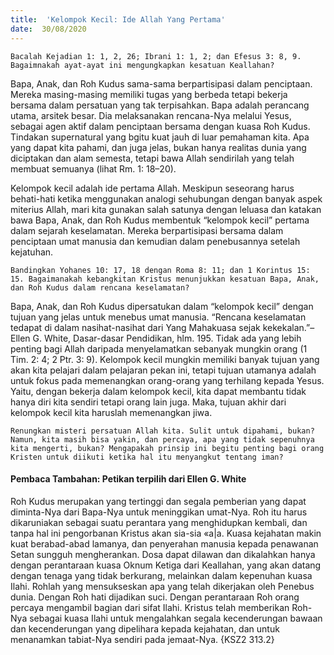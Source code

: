 ```yaml
---
title:  'Kelompok Kecil: Ide Allah Yang Pertama'
date:  30/08/2020
---
```


`Bacalah Kejadian 1: 1, 2, 26; Ibrani 1: 1, 2; dan Efesus 3: 8, 9. Bagaimnakah ayat-ayat ini mengungkapkan kesatuan Keallahan?`

Bapa, Anak, dan Roh Kudus sama-sama berpartisipasi dalam penciptaan. Mereka masing-masing memiliki tugas yang berbeda tetapi bekerja bersama dalam persatuan yang tak terpisahkan. Bapa adalah perancang utama, arsitek besar. Dia melaksanakan rencana-Nya melalui Yesus, sebagai agen aktif dalam penciptaan bersama dengan kuasa Roh Kudus. Tindakan supernatural yang bgitu kuat jauh di luar pemahaman kita. Apa yang dapat kita pahami, dan juga jelas, bukan hanya realitas dunia yang diciptakan dan alam semesta, tetapi bawa Allah sendirilah yang telah membuat semuanya (lihat Rm. 1: 18–20).

Kelompok kecil adalah ide pertama Allah. Meskipun seseorang harus behati-hati ketika menggunakan analogi sehubungan dengan banyak aspek miterius Allah, mari kita gunakan salah satunya dengan leluasa dan katakan bawa Bapa, Anak, dan Roh Kudus membentuk “kelompok kecil” pertama dalam sejarah keselamatan. Mereka berpartisipasi bersama dalam penciptaan umat manusia dan kemudian dalam penebusannya setelah kejatuhan.

`Bandingkan Yohanes 10: 17, 18 dengan Roma 8: 11; dan 1 Korintus 15: 15. Bagaimanakah kebangkitan Kristus menunjukkan kesatuan Bapa, Anak, dan Roh Kudus dalam rencana keselamatan?`

Bapa, Anak, dan Roh Kudus dipersatukan dalam “kelompok kecil” dengan tujuan yang jelas untuk menebus umat manusia. “Rencana keselamatan tedapat di dalam nasihat-nasihat dari Yang Mahakuasa sejak kekekalan.”–Ellen G. White, Dasar-dasar Pendidikan, hlm. 195. Tidak ada yang lebih penting bagi Allah daripada menyelamatkan sebanyak mungkin orang (1 Tim. 2: 4;   2 Ptr.  3: 9). Kelompok kecil mungkin memiliki banyak tujuan yang akan  kita pelajari dalam pelajaran pekan ini, tetapi tujuan utamanya adalah untuk fokus pada memenangkan orang-orang yang terhilang kepada Yesus. Yaitu, dengan bekerja dalam kelompok kecil, kita dapat membantu tidak hanya diri kita sendiri tetapi orang lain juga. Maka, tujuan akhir dari kelompok kecil kita haruslah memenangkan jiwa.

`Renungkan misteri persatuan Allah kita. Sulit untuk dipahami, bukan? Namun, kita masih bisa yakin, dan percaya, apa yang tidak sepenuhnya kita mengerti, bukan? Mengapakah prinsip ini begitu penting bagi orang Kristen untuk diikuti ketika hal itu menyangkut tentang iman?`

#### Pembaca Tambahan: Petikan terpilih dari Ellen G. White

Roh Kudus merupakan yang tertinggi dan segala pemberian yang dapat diminta-Nya dari Bapa-Nya untuk meninggikan umat-Nya. Roh itu harus dikaruniakan sebagai suatu perantara yang menghidupkan kembali, dan tanpa hal ini pengorbanan Kristus akan sia-sia «a|a. Kuasa kejahatan makin kuat berabad-abad lamanya, dan penyerahan manusia kepada penawanan Setan sungguh mengherankan. Dosa dapat dilawan dan dikalahkan hanya dengan perantaraan kuasa Oknum Ketiga dari Keallahan, yang akan datang dengan tenaga yang tidak berkurang, melainkan dalam kepenuhan kuasa Ilahi. Rohlah yang mensukseskan apa yang telah dikerjakan oleh Penebus dunia. Dengan Roh hati dijadikan suci. Dengan perantaraan Roh orang percaya mengambil bagian dari sifat Ilahi. Kristus telah memberikan Roh-Nya sebagai kuasa Ilahi untuk mengalahkan segala kecenderungan bawaan dan kecenderungan yang dipelihara kepada kejahatan, dan untuk menanamkan tabiat-Nya sendiri pada jemaat-Nya. {KSZ2 313.2}